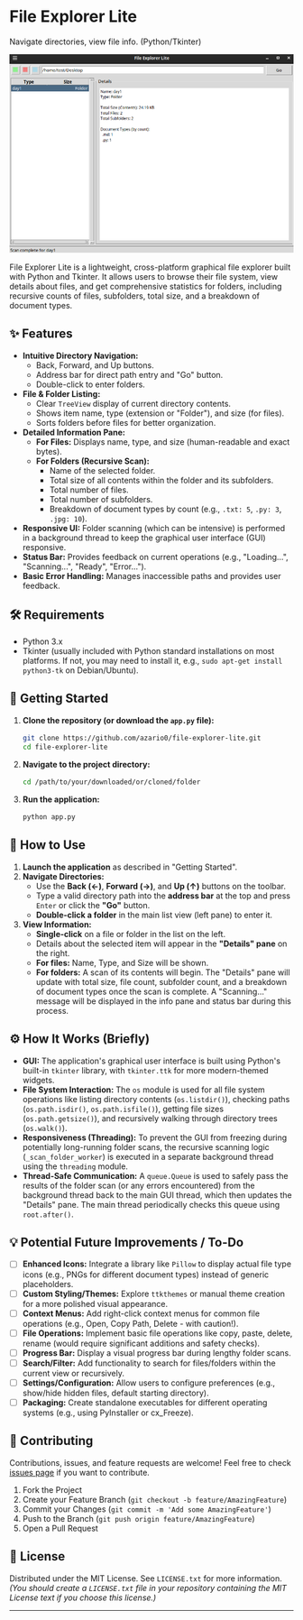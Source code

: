 # File Explorer Lite

Navigate directories, view file info. (Python/Tkinter)

![File Explorer Lite Screenshot](docs/screenshot.png)

File Explorer Lite is a lightweight, cross-platform graphical file explorer built with Python and Tkinter. It allows users to browse their file system, view details about files, and get comprehensive statistics for folders, including recursive counts of files, subfolders, total size, and a breakdown of document types.

## ✨ Features

*   **Intuitive Directory Navigation:**
    *   Back, Forward, and Up buttons.
    *   Address bar for direct path entry and "Go" button.
    *   Double-click to enter folders.
*   **File & Folder Listing:**
    *   Clear `TreeView` display of current directory contents.
    *   Shows item name, type (extension or "Folder"), and size (for files).
    *   Sorts folders before files for better organization.
*   **Detailed Information Pane:**
    *   **For Files:** Displays name, type, and size (human-readable and exact bytes).
    *   **For Folders (Recursive Scan):**
        *   Name of the selected folder.
        *   Total size of all contents within the folder and its subfolders.
        *   Total number of files.
        *   Total number of subfolders.
        *   Breakdown of document types by count (e.g., `.txt: 5`, `.py: 3`, `.jpg: 10`).
*   **Responsive UI:** Folder scanning (which can be intensive) is performed in a background thread to keep the graphical user interface (GUI) responsive.
*   **Status Bar:** Provides feedback on current operations (e.g., "Loading...", "Scanning...", "Ready", "Error...").
*   **Basic Error Handling:** Manages inaccessible paths and provides user feedback.

## 🛠️ Requirements

*   Python 3.x
*   Tkinter (usually included with Python standard installations on most platforms. If not, you may need to install it, e.g., `sudo apt-get install python3-tk` on Debian/Ubuntu).

## 🚀 Getting Started

1.  **Clone the repository (or download the `app.py` file):**
    ```bash
    git clone https://github.com/azario0/file-explorer-lite.git
    cd file-explorer-lite
    ```
2.  **Navigate to the project directory:**
    ```bash
    cd /path/to/your/downloaded/or/cloned/folder
    ```

3.  **Run the application:**
    ```bash
    python app.py
    ```

## 📖 How to Use

1.  **Launch the application** as described in "Getting Started".
2.  **Navigate Directories:**
    *   Use the **Back (←)**, **Forward (→)**, and **Up (↑)** buttons on the toolbar.
    *   Type a valid directory path into the **address bar** at the top and press `Enter` or click the **"Go"** button.
    *   **Double-click a folder** in the main list view (left pane) to enter it.
3.  **View Information:**
    *   **Single-click** on a file or folder in the list on the left.
    *   Details about the selected item will appear in the **"Details" pane** on the right.
    *   **For files:** Name, Type, and Size will be shown.
    *   **For folders:** A scan of its contents will begin. The "Details" pane will update with total size, file count, subfolder count, and a breakdown of document types once the scan is complete. A "Scanning..." message will be displayed in the info pane and status bar during this process.

## ⚙️ How It Works (Briefly)

*   **GUI:** The application's graphical user interface is built using Python's built-in `tkinter` library, with `tkinter.ttk` for more modern-themed widgets.
*   **File System Interaction:** The `os` module is used for all file system operations like listing directory contents (`os.listdir()`), checking paths (`os.path.isdir()`, `os.path.isfile()`), getting file sizes (`os.path.getsize()`), and recursively walking through directory trees (`os.walk()`).
*   **Responsiveness (Threading):** To prevent the GUI from freezing during potentially long-running folder scans, the recursive scanning logic (`_scan_folder_worker`) is executed in a separate background thread using the `threading` module.
*   **Thread-Safe Communication:** A `queue.Queue` is used to safely pass the results of the folder scan (or any errors encountered) from the background thread back to the main GUI thread, which then updates the "Details" pane. The main thread periodically checks this queue using `root.after()`.

## 💡 Potential Future Improvements / To-Do

*   [ ] **Enhanced Icons:** Integrate a library like `Pillow` to display actual file type icons (e.g., PNGs for different document types) instead of generic placeholders.
*   [ ] **Custom Styling/Themes:** Explore `ttkthemes` or manual theme creation for a more polished visual appearance.
*   [ ] **Context Menus:** Add right-click context menus for common file operations (e.g., Open, Copy Path, Delete - with caution!).
*   [ ] **File Operations:** Implement basic file operations like copy, paste, delete, rename (would require significant additions and safety checks).
*   [ ] **Progress Bar:** Display a visual progress bar during lengthy folder scans.
*   [ ] **Search/Filter:** Add functionality to search for files/folders within the current view or recursively.
*   [ ] **Settings/Configuration:** Allow users to configure preferences (e.g., show/hide hidden files, default starting directory).
*   [ ] **Packaging:** Create standalone executables for different operating systems (e.g., using PyInstaller or cx_Freeze).

## 🤝 Contributing

Contributions, issues, and feature requests are welcome! Feel free to check [issues page](https://github.com/your-username/file-explorer-lite/issues) if you want to contribute.

1.  Fork the Project
2.  Create your Feature Branch (`git checkout -b feature/AmazingFeature`)
3.  Commit your Changes (`git commit -m 'Add some AmazingFeature'`)
4.  Push to the Branch (`git push origin feature/AmazingFeature`)
5.  Open a Pull Request

## 📄 License

Distributed under the MIT License. See `LICENSE.txt` for more information.
*(You should create a `LICENSE.txt` file in your repository containing the MIT License text if you choose this license.)*

---


